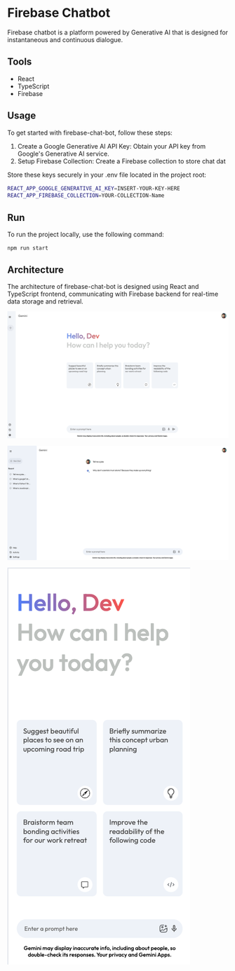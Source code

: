 # Firebase Chatbot

Firebase chatbot is a platform powered by Generative AI that is designed for instantaneous and continuous dialogue.

## Tools

- React
- TypeScript
- Firebase

## Usage
To get started with firebase-chat-bot, follow these steps:

1. Create a Google Generative AI API Key: Obtain your API key from Google's Generative AI service.
2. Setup Firebase Collection: Create a Firebase collection to store chat dat

Store these keys securely in your .env file located in the project root:

```bash
REACT_APP_GOOGLE_GENERATIVE_AI_KEY=INSERT-YOUR-KEY-HERE
REACT_APP_FIREBASE_COLLECTION=YOUR-COLLECTION-Name
```

## Run

To run the project locally, use the following command:

```
npm run start
```

## Architecture

The architecture of firebase-chat-bot is designed using React and TypeScript frontend, communicating with Firebase backend for real-time data storage and retrieval.

![Home Page](images/home_page.png)

![Chat History](images/home_chat_history.png)

![Mobile](images/home_page_mobile.png)
